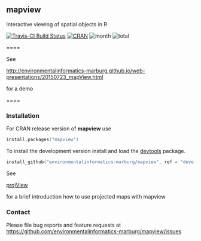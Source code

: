 ## mapview
Interactive viewing of spatial objects in R

[![Travis-CI Build Status](https://travis-ci.org/environmentalinformatics-marburg/mapview.svg?branch=develop)](https://travis-ci.org/environmentalinformatics-marburg/mapview)
[![CRAN](http://www.r-pkg.org/badges/version/mapview?color=009999)](http://cran.rstudio.com/package=mapview)
![month](http://cranlogs.r-pkg.org/badges/mapview) ![total](http://cranlogs.r-pkg.org/badges/grand-total/mapview)

====

See 

http://environmentalinformatics-marburg.github.io/web-presentations/20150723_mapView.html

for a demo

====

### Installation

For CRAN release version of **mapview** use


```S
install.packages("mapview")
```


To install the development version install and load the [devtools](http://cran.r-project.org/package=devtools) package.

```S
install_github("environmentalinformatics-marburg/mapview", ref = "develop")
```

See

<a href="http://gisma.github.io/projView/projView1_0_9.html" target="_blank">projView</a> 

for a brief introduction how to use projected maps with mapview


### Contact

Please file bug reports and feature requests at https://github.com/environmentalinformatics-marburg/mapview/issues
